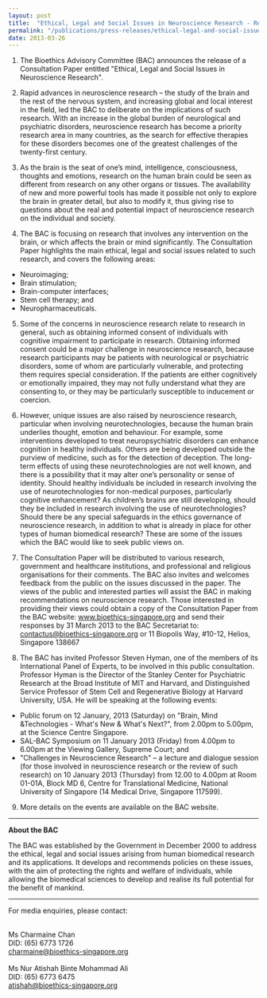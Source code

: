```yaml
---
layout: post
title:  "Ethical, Legal and Social Issues in Neuroscience Research - Release of a Consultation Paper by the Bioethics Advisory Committee"
permalink: "/publications/press-releases/ethical-legal-and-social-issues-in-neuroscience-research-release-of-a-consultation-paper-by-the-bioethics-advisory-committee"
date: 2013-03-26
---
```


 1. The Bioethics Advisory Committee (BAC) announces the release of a Consultation Paper entitled "Ethical, Legal and Social Issues in Neuroscience Research".

 2. Rapid advances in neuroscience research – the study of the brain and the rest of the nervous system, and increasing global and local interest in the field, led the BAC to deliberate on the implications of such research. With an increase in the global burden of neurological and psychiatric disorders, neuroscience research has become a priority research area in many countries, as the search for effective therapies for these disorders becomes one of the greatest challenges of the twenty-first century.

 3. As the brain is the seat of one’s mind, intelligence, consciousness, thoughts and emotions, research on the human brain could be seen as different from research on any other organs or tissues. The availability of new and more powerful tools has made it possible not only to explore the brain in greater detail, but also to modify it, thus giving rise to questions about the real and potential impact of neuroscience research on the individual and society.

 4. The BAC is focusing on research that involves any intervention on the brain, or which affects the brain or mind significantly. The Consultation Paper highlights the main ethical, legal and social issues related to such research, and covers the following areas:
  - Neuroimaging;
  - Brain stimulation;
  - Brain-computer interfaces;
  - Stem cell therapy; and
  - Neuropharmaceuticals.

 5. Some of the concerns in neuroscience research relate to research in general, such as obtaining informed consent of individuals with cognitive impairment to participate in research. Obtaining informed consent could be a major challenge in neuroscience research, because research participants may be patients with neurological or psychiatric disorders, some of whom are particularly vulnerable, and protecting them requires special consideration. If the patients are either cognitively or emotionally impaired, they may not fully understand what they are consenting to, or they may be particularly susceptible to inducement or coercion.

 6. However, unique issues are also raised by neuroscience research, particular when involving neurotechnologies, because the human brain underlies thought, emotion and behaviour. For example, some interventions developed to treat neuropsychiatric disorders can enhance cognition in healthy individuals. Others are being developed outside the purview of medicine, such as for the detection of deception. The long-term effects of using these neurotechnologies are not well known, and there is a possibility that it may alter one’s personality or sense of identity. Should healthy individuals be included in research involving the use of neurotechnologies for non-medical purposes, particularly cognitive enhancement? As children’s brains are still developing, should they be included in research involving the use of neurotechnologies? Should there be any special safeguards in the ethics governance of neuroscience research, in addition to what is already in place for other types of human biomedical research? These are some of the issues which the BAC would like to seek public views on.

 7. The Consultation Paper will be distributed to various research, government and healthcare institutions, and professional and religious organisations for their comments. The BAC also invites and welcomes feedback from the public on the issues discussed in the paper. The views of the public and interested parties will assist the BAC in making recommendations on neuroscience research. Those interested in providing their views could obtain a copy of the Consultation Paper from the BAC website: www.bioethics-singapore.org and send their responses by 31 March 2013 to the BAC Secretariat to: contactus@bioethics-singapore.org or 11 Biopolis Way, #10-12, Helios, Singapore 138667

 8. The BAC has invited Professor Steven Hyman, one of the members of its International Panel of Experts, to be involved in this public consultation. Professor Hyman is the Director of the Stanley Center for Psychiatric Research at the Broad Institute of MIT and Harvard, and Distinguished Service Professor of Stem Cell and Regenerative Biology at Harvard University, USA. He will be speaking at the following events:
  - Public forum on 12 January, 2013 (Saturday) on "Brain, Mind &Technologies - What's New & What's Next?", from 2.00pm to 5.00pm, at the Science Centre Singapore.
  - SAL-BAC Symposium on 11 January 2013 (Friday) from 4.00pm to 6.00pm at the Viewing Gallery, Supreme Court; and
  - "Challenges in Neuroscience Research" – a lecture and dialogue session (for those involved in neuroscience research or the review of such research) on 10 January 2013 (Thursday) from 12.00 to 4.00pm at Room 01-01A, Block MD 6, Centre for Translational Medicine, National University of Singapore (14 Medical Drive, Singapore 117599).

 9. More details on the events are available on the BAC website.

---

**About the BAC**

The BAC was established by the Government in December 2000 to address the ethical, legal and social issues arising from human biomedical research and its applications. It develops and recommends policies on these issues, with the aim of protecting the rights and welfare of individuals, while allowing the biomedical sciences to develop and realise its full potential for the benefit of mankind.

---

For media enquiries, please contact:

<br>Ms Charmaine Chan
<br>DID: (65) 6773 1726
<br>charmaine@bioethics-singapore.org
<br>
<br>Ms Nur Atishah Binte Mohammad Ali
<br>DID: (65) 6773 6475
<br>atishah@bioethics-singapore.org
